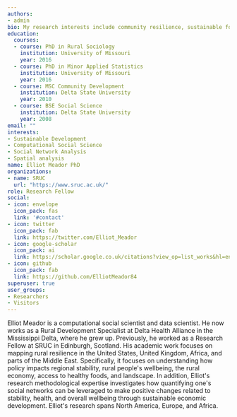 ```yaml
---
authors:
- admin
bio: My research interests include community resilience, sustainable food systems and computational social science.
education:
  courses:
  - course: PhD in Rural Sociology
    institution: University of Missouri
    year: 2016
  - course: PhD in Minor Applied Statistics
    institution: University of Missouri
    year: 2016
  - course: MSC Community Development
    institution: Delta State University
    year: 2010
  - course: BSE Social Science
    institution: Delta State University
    year: 2008
email: ""
interests:
- Sustainable Development
- Computational Social Science
- Social Network Analysis
- Spatial analysis
name: Elliot Meador PhD
organizations:
- name: SRUC
  url: "https://www.sruc.ac.uk/"
role: Research Fellow
social:
- icon: envelope
  icon_pack: fas
  link: '#contact'
- icon: twitter
  icon_pack: fab
  link: https://twitter.com/Elliot_Meador
- icon: google-scholar
  icon_pack: ai
  link: https://scholar.google.co.uk/citations?view_op=list_works&hl=en&user=n6VoEdcAAAAJ&gmla=AJsN-F4VJjBqZgFHlH2yHzmuGpZd9pzzu6B3ma9LxIML6YrIb4F7HcFg46Y3Uq9FM_mpYFRm9W4B-K6_yPX7qhZrgMy0DgLKeEMxCPEuMQJcy10PnTI6cV4Ba_BtwmlKIzrGWpwSY20V
- icon: github
  icon_pack: fab
  link: https://github.com/ElliotMeador84
superuser: true
user_groups:
- Researchers
- Visitors
---
```


Elliot Meador is a computational social scientist and data scientist. He now works as a Rural Development Specialist at Delta Health Alliance in the Mississippi Delta, where he grew up. Previously, he worked as a Research Fellow at SRUC in Edinburgh, Scotland. His academic work focuses on mapping rural resilience in the United States, United Kingdom, Africa, and parts of the Middle East. Specifically, it focuses on understanding how policy impacts regional stability, rural people's wellbeing, the rural economy, access to healthy foods, and landscape. In addition, Elliot's research methodological expertise investigates how quantifying one's social networks can be leveraged to make positive changes related to stability, health, and overall wellbeing through sustainable economic development. Elliot's research spans North America, Europe, and Africa. 











